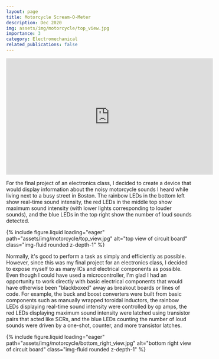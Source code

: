 ```yaml
---
layout: page
title: Motorcycle Scream-O-Meter
description: Dec 2020
img: assets/img/motorcycle/top_view.jpg
importance: 3
category: Electromechanical
related_publications: false
---
```



<div class="embed-responsive embed-responsive-16by9 mt-4 mb-3">
    <iframe width="560" height="315" src="https://www.youtube.com/embed/3FrCdwkI1sk?si=3kj0fYXVehPimOwN" title="YouTube video player" frameborder="0" allow="accelerometer; autoplay; clipboard-write; encrypted-media; gyroscope; picture-in-picture; web-share" referrerpolicy="strict-origin-when-cross-origin" allowfullscreen></iframe>
</div>

For the final project of an electronics class, I decided to create a device that would display information about the noisy motorcycle sounds I heard while living next to a busy street in Boston. The rainbow LEDs in the bottom left show real-time sound intensity, the red LEDs in the middle top show maximum sound intensity (with lower lights corresponding to louder sounds), and the blue LEDs in the top right show the number of loud sounds detected.

<div class="row justify-content-center">
    <div class="col-sm-12 mt-3">
        {% include figure.liquid loading="eager" path="assets/img/motorcycle/top_view.jpg" alt="top view of circuit board" class="img-fluid rounded z-depth-1" %}
    </div>
</div>

Normally, it's good to perform a task as simply and efficiently as possible. However, since this was my final project for an electronics class, I decided to expose myself to as many ICs and electrical components as possible. Even though I could have used a microcontroller, I'm glad I had an opportunity to work directly with basic electrical components that would have otherwise been "blackboxed" away as breakout boards or lines of code. For example, the buck and boost converters were built from basic components such as manually wrapped toroidal inductors, the rainbow LEDs displaying real-time sound intensity were controlled by op amps, the red LEDs displaying maximum sound intensity were latched using transistor pairs that acted like SCRs, and the blue LEDs counting the number of loud sounds were driven by a one-shot, counter, and more transistor latches.

<div class="row justify-content-center">
    <div class="col-sm-10 mt-3">
        {% include figure.liquid loading="eager" path="assets/img/motorcycle/bottom_right_view.jpg" alt="bottom right view of circuit board" class="img-fluid rounded z-depth-1" %}
    </div>
</div>

